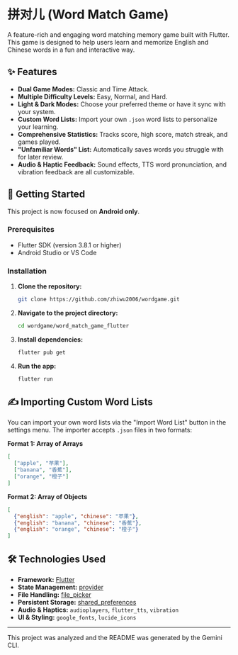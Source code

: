 # 拼对儿 (Word Match Game)

A feature-rich and engaging word matching memory game built with Flutter. This game is designed to help users learn and memorize English and Chinese words in a fun and interactive way.

## ✨ Features

- **Dual Game Modes:** Classic and Time Attack.
- **Multiple Difficulty Levels:** Easy, Normal, and Hard.
- **Light & Dark Modes:** Choose your preferred theme or have it sync with your system.
- **Custom Word Lists:** Import your own `.json` word lists to personalize your learning.
- **Comprehensive Statistics:** Tracks score, high score, match streak, and games played.
- **"Unfamiliar Words" List:** Automatically saves words you struggle with for later review.
- **Audio & Haptic Feedback:** Sound effects, TTS word pronunciation, and vibration feedback are all customizable.

## 🚀 Getting Started

This project is now focused on **Android only**.

### Prerequisites

- Flutter SDK (version 3.8.1 or higher)
- Android Studio or VS Code

### Installation

1.  **Clone the repository:**
    ```bash
    git clone https://github.com/zhiwu2006/wordgame.git
    ```
2.  **Navigate to the project directory:**
    ```bash
    cd wordgame/word_match_game_flutter
    ```
3.  **Install dependencies:**
    ```bash
    flutter pub get
    ```
4.  **Run the app:**
    ```bash
    flutter run
    ```

## ✍️ Importing Custom Word Lists

You can import your own word lists via the "Import Word List" button in the settings menu. The importer accepts `.json` files in two formats:

**Format 1: Array of Arrays**
```json
[
  ["apple", "苹果"],
  ["banana", "香蕉"],
  ["orange", "橙子"]
]
```

**Format 2: Array of Objects**
```json
[
  {"english": "apple", "chinese": "苹果"},
  {"english": "banana", "chinese": "香蕉"},
  {"english": "orange", "chinese": "橙子"}
]
```

## 🛠️ Technologies Used

- **Framework:** [Flutter](https://flutter.dev/)
- **State Management:** [provider](https://pub.dev/packages/provider)
- **File Handling:** [file_picker](https://pub.dev/packages/file_picker)
- **Persistent Storage:** [shared_preferences](https://pub.dev/packages/shared_preferences)
- **Audio & Haptics:** `audioplayers`, `flutter_tts`, `vibration`
- **UI & Styling:** `google_fonts`, `lucide_icons`

---

This project was analyzed and the README was generated by the Gemini CLI.
